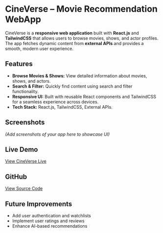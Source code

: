 # CineVerse – Movie Recommendation WebApp

CineVerse is a **responsive web application** built with **React.js** and **TailwindCSS** that allows users to browse movies, shows, and actor profiles. The app fetches dynamic content from **external APIs** and provides a smooth, modern user experience.

## Features
- **Browse Movies & Shows:** View detailed information about movies, shows, and actors.
- **Search & Filter:** Quickly find content using search and filter functionality.
- **Responsive UI:** Built with reusable React components and TailwindCSS for a seamless experience across devices.
- **Tech Stack:** React.js, TailwindCSS, External APIs.

## Screenshots
*(Add screenshots of your app here to showcase UI)*

## Live Demo
[View CineVerse Live](https://your-live-link.com)

## GitHub
[View Source Code](https://github.com/Amaaaaaaaan/CineVerse)

## Future Improvements
- Add user authentication and watchlists
- Implement user ratings and reviews
- Enhance AI-based recommendations


